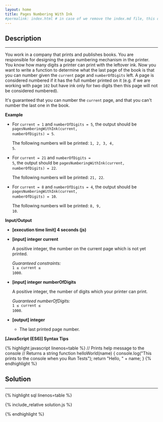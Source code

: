 ```yaml
---
layout: home
title: Pages Numbering With Ink
#permalink: index.html # in case of we remove the index.md file, this doc will be the index page
---
```


<div class="row">
<div class="columnStmt" markdown="1">

## Description

---

You work in a company that prints and publishes books. You are responsible for designing the page numbering mechanism in the printer. You know how many digits a printer can print with the leftover ink. Now you want to write a function to determine what the last page of the book is that you can number given the <code>current</code> page and <code>numberOfDigits</code> left. A page is considered numbered if it has the full number printed on it (e.g. if we are working with page <code>102</code> but have ink only for two digits then this page will not be considered numbered).

It's guaranteed that you can number the <code>current</code> page, and that you can't number the last one in the book.

**Example**

- For <code>current = 1</code> and <code>numberOfDigits = 5</code>, the output should be
<code>pagesNumberingWithInk(current, numberOfDigits) = 5</code>.

  The following numbers will be printed: <code>1, 2, 3, 4, 5</code>.

- For <code>current = 21</code> and <code>numberOfDigits = 5</code>, the output should be
<code>pagesNumberingWithInk(current, numberOfDigits) = 22</code>.

  The following numbers will be printed: <code>21, 22</code>.

- For <code>current = 8</code> and <code>numberOfDigits = 4</code>, the output should be
<code>pagesNumberingWithInk(current, numberOfDigits) = 10</code>.

  The following numbers will be printed: <code>8, 9, 10</code>.

**Input/Output**

- **[execution time limit] 4 seconds (js)**

- **[input] integer current**

   A positive integer, the number on the current page which is not yet printed.<br>

  _Guaranteed constraints:_<br>
   <code>1 ≤ current ≤ 1000</code>.

- **[input] integer numberOfDigits**

   A positive integer, the number of digits which your printer can print.<br>

  _Guaranteed numberOfDigits:_<br>
   <code>1 ≤ current ≤ 1000</code>.

- **[output] integer**
  - The last printed page number.

**[JavaScript (ES6)] Syntax Tips**

{% highlight javascript linenos=table %}
// Prints help message to the console
// Returns a string
function helloWorld(name) {
console.log("This prints to the console when you Run Tests");
return "Hello, " + name;
}
{% endhighlight %}

</div>
<div class="columnSol" markdown="1">

## Solution

---

{% highlight sql linenos=table %}

{% include_relative solution.js %}

{% endhighlight %}

</div>
</div>
